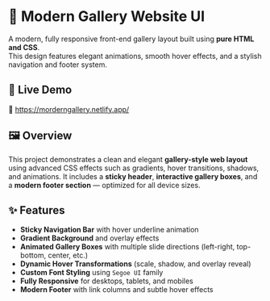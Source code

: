 # 🎨 Modern Gallery Website UI

A modern, fully responsive front-end gallery layout built using **pure HTML and CSS**.  
This design features elegant animations, smooth hover effects, and a stylish navigation and footer system.  

## 🚀 Live Demo
🔗 https://morderngallery.netlify.app/

## 🖼️ Overview

This project demonstrates a clean and elegant **gallery-style web layout** using advanced CSS effects such as gradients, hover transitions, shadows, and animations. It includes a **sticky header**, **interactive gallery boxes**, and a **modern footer section** — optimized for all device sizes.

## ✨ Features

- **Sticky Navigation Bar** with hover underline animation  
- **Gradient Background** and overlay effects  
- **Animated Gallery Boxes** with multiple slide directions (left-right, top-bottom, center, etc.)  
- **Dynamic Hover Transformations** (scale, shadow, and overlay reveal)  
- **Custom Font Styling** using `Segoe UI` family  
- **Fully Responsive** for desktops, tablets, and mobiles  
- **Modern Footer** with link columns and subtle hover effects  


